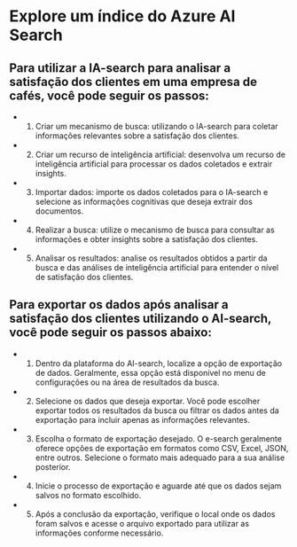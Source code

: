 # Explore um índice do Azure AI Search

## Para utilizar a IA-search para analisar a satisfação dos clientes em uma empresa de cafés, você pode seguir os passos:
- 1. Criar um mecanismo de busca: utilizando o IA-search para coletar informações relevantes sobre a satisfação dos clientes.
- 2. Criar um recurso de inteligência artificial: desenvolva um recurso de inteligência artificial para processar os dados coletados e extrair insights.
- 3. Importar dados: importe os dados coletados para o IA-search e selecione as informações cognitivas que deseja extrair dos documentos.
- 4. Realizar a busca: utilize o mecanismo de busca para consultar as informações e obter insights sobre a satisfação dos clientes.
- 5. Analisar os resultados: analise os resultados obtidos a partir da busca e das análises de inteligência artificial para entender o nível de satisfação dos clientes.

## Para exportar os dados após analisar a satisfação dos clientes utilizando o AI-search, você pode seguir os passos abaixo:

- 1. Dentro da plataforma do AI-search, localize a opção de exportação de dados. Geralmente, essa opção está disponível no menu de configurações ou na área de resultados da busca.

- 2. Selecione os dados que deseja exportar. Você pode escolher exportar todos os resultados da busca ou filtrar os dados antes da exportação para incluir apenas as informações relevantes.

- 3. Escolha o formato de exportação desejado. O e-search geralmente oferece opções de exportação em formatos como CSV, Excel, JSON, entre outros. Selecione o formato mais adequado para a sua análise posterior.

- 4. Inicie o processo de exportação e aguarde até que os dados sejam salvos no formato escolhido.

- 5. Após a conclusão da exportação, verifique o local onde os dados foram salvos e acesse o arquivo exportado para utilizar as informações conforme necessário.

